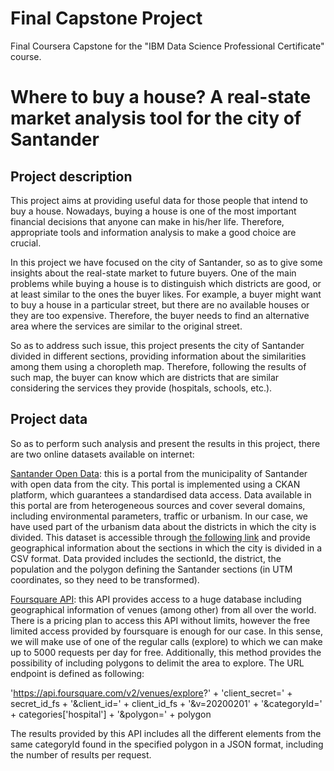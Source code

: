 # Final Capstone Project
Final Coursera Capstone for the "IBM Data Science Professional Certificate" course.

# Where to buy a house? A real-state market analysis tool for the city of Santander

## Project description
This project aims at providing useful data for those people that intend to buy a house. Nowadays, buying a house is one of the most important financial decisions that anyone can make in his/her life. Therefore, appropriate tools and information analysis to make a good choice are crucial.

In this project we have focused on the city of Santander, so as to give some insights about the real-state market to future buyers. One of the main problems while buying a house is to distinguish which districts are good, or at least similar to the ones the buyer likes. For example, a buyer might want to buy a house in a particular street, but there are no available houses or they are too expensive. Therefore, the buyer needs to find an alternative area where the services are similar to the original street.

So as to address such issue, this project presents the city of Santander divided in different sections, providing information about the similarities among them using a choropleth map. Therefore, following the results of such map, the buyer can know which are districts that are similar considering the services they provide (hospitals, schools, etc.).

## Project data
So as to perform such analysis and present the results in this project, there are two online datasets available on internet:

[Santander Open Data](http://datos.santander.es/): this is a portal from the municipality of Santander with open data from the city. This portal is implemented using a CKAN platform, which guarantees a standardised data access. Data available in this portal are from heterogeneous sources and cover several domains, including environmental parameters, traffic or urbanism. In our case, we have used part of the urbanism data about the districts in which the city is divided. This dataset is accessible through [the following link](http://datos.santander.es/api/rest/datasets/secciones.csv?items=148&rnd=1880800499) and provide geographical information about the sections in which the city is divided in a CSV format. Data provided includes the sectionId, the district, the population and the polygon defining the Santander sections (in UTM coordinates, so they need to be transformed).

[Foursquare API](https://developer.foursquare.com/): this API provides access to a huge database including geographical information of venues (among other) from all over the world. There is a pricing plan to access this API without limits, however the free limited access provided by foursquare is enough for our case. In this sense, we will make use of one of the regular calls (explore) to which we can make up to 5000 requests per day for free. Additionally, this method provides the possibility of including polygons to delimit the area to explore. The URL endpoint is defined as following:

'https://api.foursquare.com/v2/venues/explore?' + 'client_secret=' + secret_id_fs + '&client_id=' + client_id_fs + '&v=20200201' + '&categoryId=' + categories['hospital'] + '&polygon=' + polygon

The results provided by this API includes all the different elements from the same categoryId found in the specified polygon in a JSON format, including the number of results per request.
